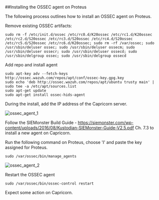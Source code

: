 ##Installing the OSSEC agent on Proteus

The following process outlines how to install an OSSEC agent on Proteus.

Remove existing OSSEC artifacts:
```
sudo rm -f /etc/init.d/ossec /etc/rc0.d/K20ossec /etc/rc1.d/K20ossec /etc/rc2.d/S20ossec /etc/rc3.d/S20ossec /etc/rc4.d/S20ossec /etc/rc5.d/S20ossec /etc/rc6.d/K20ossec; sudo rm -rf /var/ossec; sudo /usr/sbin/deluser ossec; sudo /usr/sbin/deluser ossecm; sudo /usr/sbin/deluser ossecr; sudo /usr/sbin/deluser ossecd; sudo /usr/sbin/delgroup ossec; sudo /usr/sbin/delgroup ossecd
```
Add repo and install agent
```
sudo apt-key adv --fetch-keys http://ossec.wazuh.com/repos/apt/conf/ossec-key.gpg.key
sudo echo 'deb http://ossec.wazuh.com/repos/apt/ubuntu trusty main' | sudo tee -a /etc/apt/sources.list
sudo apt-get update
sudo apt-get install ossec-hids-agent
```
During the install, add the IP address of the Capricorn server.

![ossec_agent_1](https://cloud.githubusercontent.com/assets/16313160/18657954/39abbeee-7f42-11e6-85d6-14a696c0de2f.png)

Follow the SIEMonster Build Guide - https://siemonster.com/wp-content/uploads/2016/08/Kustodian-SIEMonster-Guide-V2.5.pdf Ch. 7.3 to install a new agent on Capricorn.

Run the following command on Proteus, choose 'I' and paste the key assigned for Proteus.

```
sudo /var/ossec/bin/manage_agents
```
![ossec_agent_2](https://cloud.githubusercontent.com/assets/16313160/18657955/39abdb86-7f42-11e6-8065-1b75bfb0588a.png)

Restart the OSSEC agent

```
sudo /var/ossec/bin/ossec-control restart
```

Expect some action on Capricorn.


